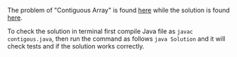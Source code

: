 The problem of "Contiguous Array" is found [here](https://leetcode.com/problems/contiguous-array/) while the solution is found [here](https://github.com/aurimas13/Solutions-To-Problems/blob/main/LeetCode/Java%20Solutions/Contiguous%20Array/contiguous.java).

To check the solution in terminal first compile Java file as `javac contigous.java`, then run the command as follows `java Solution` and it will check tests and if the solution works correctly.
